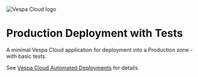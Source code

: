 <!-- Copyright Yahoo. Licensed under the terms of the Apache 2.0 license. See LICENSE in the project root. -->

![Vespa Cloud logo](https://cloud.vespa.ai/assets/logos/vespa-cloud-logo-full-black.png)

# Production Deployment with Tests

A minimal Vespa Cloud application for deployment into a Production zone - with basic tests.

See [Vespa Cloud Automated Deployments](https://cloud.vespa.ai/en/automated-deployments) for details.

